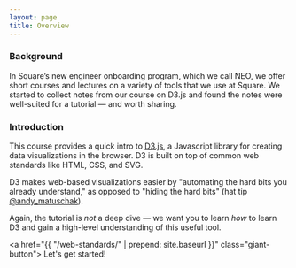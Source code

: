 ```yaml
---
layout: page
title: Overview
---
```


### Background

In Square’s new engineer onboarding program, which we call NEO, we offer short
courses and lectures on a variety of tools that we use at Square. We started to
collect notes from our course on D3.js and found the notes were well-suited for
a tutorial — and worth sharing.

### Introduction

This course provides a quick intro to
[D3.js](http://d3js.org/), a Javascript library for creating data visualizations
in the browser. D3 is built on top of common web standards like HTML, CSS, and SVG.

D3 makes web-based visualizations easier by "automating the hard bits you already
understand," as opposed to "hiding the hard
bits" (hat tip [@andy_matuschak](https://twitter.com/andy_matuschak/status/365547794129358849)).

Again, the tutorial is _not_ a deep dive — we want you to learn _how_ to learn
D3 and gain a high-level understanding of this useful tool.

<a href="{{ "/web-standards/" | prepend: site.baseurl }}" class="giant-button">
  Let's get started!
</a>
